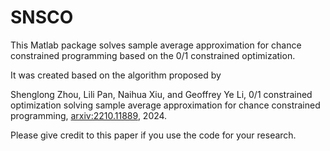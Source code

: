 # SNSCO
This Matlab package solves sample average approximation for chance constrained programming  based on the $0/1$ constrained optimization.

It was created based on the algorithm proposed by

Shenglong Zhou, Lili Pan, Naihua Xiu, and Geoffrey Ye Li, 0/1 constrained optimization solving sample average approximation for chance constrained programming, [arxiv:2210.11889](https://arxiv.org/abs/2210.11889), 2024.

Please give credit to this paper if you use the code for your research.


